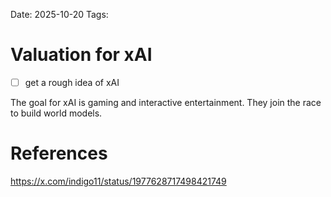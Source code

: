 Date: 2025-10-20
Tags: 

# Valuation for xAI

- [ ] get a rough idea of xAI

The goal for xAI is gaming and interactive entertainment. They join the race to build world models. 

# References
https://x.com/indigo11/status/1977628717498421749